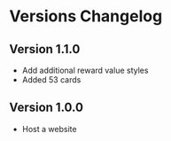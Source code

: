 # Versions Changelog

## Version 1.1.0

- Add additional reward value styles
- Added 53 cards

## Version 1.0.0

- Host a website